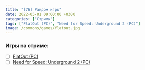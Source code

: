 ```yaml
---
title: "[76] Рандом игры"
date: 2022-05-01 09:00:00 +0300
categories: ["Стримы"]
tags: ["FlatOut (PC)", "Need for Speed: Underground 2 (PC)"]
image: /commons/games/flatout.jpg
---
```


### Игры на стриме:
+ [ ] [FlatOut (PC)](/tags/flatout-pc)
+ [ ] [Need for Speed: Underground 2 (PC)](/tags/need-for-speed-underground-2-pc)
